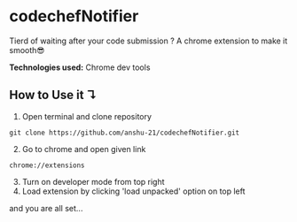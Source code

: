 # codechefNotifier
Tierd of waiting after your code submission ? A chrome extension to make it smooth😎

 **Technologies used:** Chrome dev tools

## How to Use it ↴

1. Open terminal and clone repository

```
git clone https://github.com/anshu-21/codechefNotifier.git
```

2. Go to chrome and open given link

```
chrome://extensions
```

3. Turn on developer mode from top right
4. Load extension by clicking 'load unpacked' option on top left

  and you are all set...
